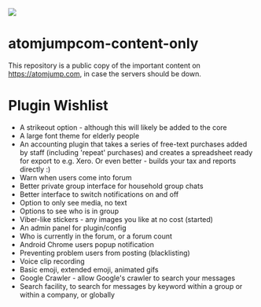 <img src="https://atomjump.com/images/logo80.png">

# atomjumpcom-content-only
This repository is a public copy of the important content on https://atomjump.com, 
in case the servers should be down.


# Plugin Wishlist


* A strikeout option - although this will likely be added to the core
* A large font theme for elderly people
* An accounting plugin that takes a series of free-text purchases added by staff (including 'repeat' purchases) and creates a spreadsheet ready for export to e.g. Xero.  Or even better - builds your tax and reports directly :)
* Warn when users come into forum
* Better private group interface for household group chats
* Better interface to switch notifications on and off
* Option to only see media, no text
* Options to see who is in group
* Viber-like stickers - any images you like at no cost (started)
* An admin panel for plugin/config
* Who is currently in the forum, or a forum count
* Android Chrome users popup notification
* Preventing problem users from posting (blacklisting)
* Voice clip recording
* Basic emoji, extended emoji, animated gifs
* Google Crawler - allow Google's crawler to search your messages
* Search facility, to search for messages by keyword within a group or within a company, or globally